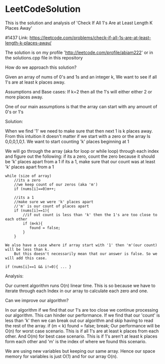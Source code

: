 # LeetCodeSolution

This is the solution and analysis of 'Check If All 1's Are at Least Length K Places Away'

#1437
Link: https://leetcode.com/problems/check-if-all-1s-are-at-least-length-k-places-away/

The solution is on my profile 'http://leetcode.com/profile/abiam222' or in the solutions.cpp file in this repository


How do we approach this solution?

Given an array of nums of 0's and 1s and an integer k,
We want to see if all 1's are at least k places away.

Assumptions and Base cases: 
If k=2 then all the 1's will either either 2 or more places away.

One of our main assumptions is that the array can start with any amount of 0's or 1's


Solution:

When we find '1' we need to make sure that then next 1 is k places away. 
From this intuition it doesn't matter if we start with a zero or the array
Is 0,0,0,1,0,1. We want to start counting 'k' places beginning at 1

We will go through the array (aka for loop or while loop) through each index
and figure out the following:
	if its a zero, count the zero because it should be 'k' places apart from a 1
 	if its a 1, make sure that our count was at least 'k' places apart from a 1


	while (size of array)
		//its a zero
		//we keep count of our zeros (aka 'm')
		if (nums[i]==0)m++;

		//its a 1
		//make sure we were 'k' places apart
		//'m' is our count of places apart
		if (nums[i]==1){
			//if out count is less than 'k' then the 1's are too close to each other
			if (m<k){
			   found = false; 	
			}
		}
		 
	We also have a case where if array start with '1' then 'm'(our count) will be less than k.
        But this doesn't necessarily mean that our answer is false. So we will add this case.
	
	if (nums[i]==1 && i!=0){ ... }
     
Analysis:

   Our current algorithm runs O(n) linear time. This is so because we have to iterate through each 
   Index in our array to calculate each zero and one.

  Can we improve our algorithm?

  In our algorithm if we find that our 1's are too close we continue processing our algorithm. This can hinder our performance. If we find that our 'count' is less than 'k' then we can break out our algorithm and skip having to read
 the rest of the array. 
	if (m < k)
	     found = false;
	     break;
Our performance will be O(n) for worst case scenario. This is if all 1's are at least k places from each other. And O(m) for best case scenario. This is if 1's aren't at least k places form each other and 'm' is the index of where we found this scenario.

   We are using new variables but keeping our same array. Hence our space memory for variables is just O(1) and for our array O(n). 
